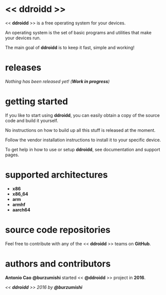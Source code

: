 # << ddroidd >>

<< **ddroidd** >> is a free operating system for your devices.

An operating system is the set of basic programs and utilities that make your devices run.

The main goal of **ddroidd** is to keep it fast, simple and working!


# releases

_Nothing has been released yet! (**Work in progress**)_


# getting started

If you like to start using **ddroidd**, you can easily obtain a copy of the source code and build it yourself.

No instructions on how to build up all this stuff is released at the moment.

Follow the vendor installation instructions to install it to your specific device.

To get help in how to use or setup **ddroidd**, see documentation and support pages.


# supported architectures

- **x86**
- **x86_64**
- **arm**
- **armhf**
- **aarch64**


# source code repositories

Feel free to contribute with any of the << **ddroidd** >> teams on **GitHub**.


# authors and contributors

**Antonio Cao** **@burzumishi** started << **@ddroidd** >> project in **2016**.


_<< **ddroidd** >> 2016 by **@burzumishi**_
